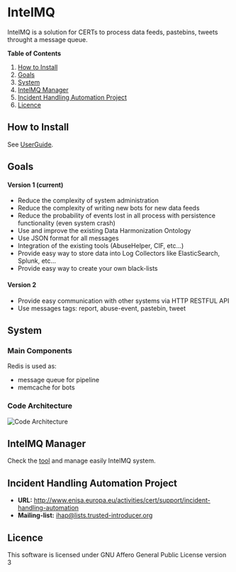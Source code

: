 # IntelMQ

IntelMQ is a solution for CERTs to process data feeds, pastebins, tweets throught a message queue.


**Table of Contents**

1. [How to Install](#how-to-install)
2. [Goals](#goals)
3. [System](#system)
4. [IntelMQ Manager](#control-platform)
5. [Incident Handling Automation Project](#incident-handling-automation-project)
6. [Licence](#licence)


<a name="how-to-install"></a>
## How to Install

See [UserGuide](https://github.com/certtools/intelmq/blob/master/docs/UserGuide.md).


<a name="goals"></a>
## Goals

####  Version 1 (current)

* Reduce the complexity of system administration
* Reduce the complexity of writing new bots for new data feeds
* Reduce the probability of events lost in all process with persistence functionality (even system crash)
* Use and improve the existing Data Harmonization Ontology
* Use JSON format for all messages
* Integration of the existing tools (AbuseHelper, CIF, etc...)
* Provide easy way to store data into Log Collectors like ElasticSearch, Splunk, etc...
* Provide easy way to create your own black-lists

####  Version 2

* Provide easy communication with other systems via HTTP RESTFUL API
* Use messages tags: report, abuse-event, pastebin, tweet


<a name="system"></a>
## System


### Main Components
Redis is used as:
* message queue for pipeline
* memcache for bots


### Code Architecture

![Code Architecture](http://s4.postimg.org/578q3ehl9/intelmq_arch_schema.png)


<a name="control-platform"></a>
## IntelMQ Manager

Check the [tool](https://github.com/certtools/intelmq-manager) and manage easily IntelMQ system.


<a name="incident-handling-automation-project"></a>
## Incident Handling Automation Project

* **URL:** http://www.enisa.europa.eu/activities/cert/support/incident-handling-automation
* **Mailing-list:** ihap@lists.trusted-introducer.org

<a name="licence"></a>
## Licence

This software is licensed under GNU Affero General Public License version 3
